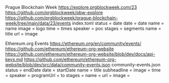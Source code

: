 Prague Blockchain Week
https://explore.prgblockweek.com/23
https://github.com/prgblockweek/pbw-explore
  https://github.com/prgblockweek/prague-blockchain-week/tree/main/data/23/events
  index.toml
status = date
date = date
name = name
image = logo
time = times
speaker = poc
stages = segments
  name = title
  url = 
  image


Ethereum.org Events
https://ethereum.org/en/community/events/
https://github.com/ethereum/ethereum-org-website
https://github.com/ethereum/ethereum-org-website/blob/dev/docs/api-keys.md
  https://github.com/ethereum/ethereum-org-website/blob/dev/src/data/community-events.json
  community-events.json
status = endDate
date = startDate
name = title
subheadline = 
image = 
time =
speaker = 
programUrl = to
stages = 
  name = 
  url = 
  image =




      
